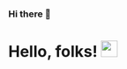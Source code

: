 ### Hi there 👋
# Hello, folks! <img src="https://raw.githubusercontent.com/hamdan-codes/hamdan-codes/master/tenor.gif" width="30px">



